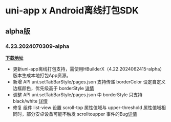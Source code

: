 # uni-app x Android离线打包SDK

## alpha版

### 4.23.2024070309-alpha

**[下载地址](https://web-ext-storage.dcloud.net.cn/uni-app-x/sdk/Android-uni-app-x-SDK@11973-4.23.zip)**

* 更新uni-app离线打包支持，需使用HBuilderX（4.22.2024062415-alpha）版本生成本地打包App资源。
* 新增 API uni.setTabBarStyle/pages.json 支持传递 borderColor 设定自定义边框颜色，优先级高于 borderStyle [详情](https://doc.dcloud.net.cn/uni-app-x/api/set-tabbar.html#settabbarstyle)
* 调整 API uni.setTabBarStyle/pages.json 中 borderStyle 只支持 black/white [详情](https://doc.dcloud.net.cn/uni-app-x/api/set-tabbar.html#settabbarstyle)
* 修复 组件 list-view 设置 scroll-top 属性值域与 upper-threshold 属性值域相同时，部分安卓设备可能不触发 scrolltoupper 事件的Bug[详情](https://issues.dcloud.net.cn/pages/issues/detail?id=2847)